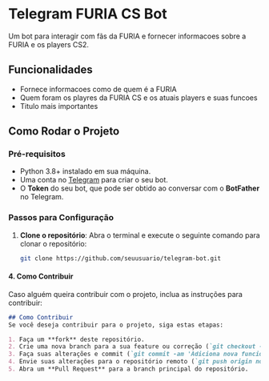 # Telegram FURIA CS Bot
Um bot para interagir com fãs da FURIA e fornecer informacoes sobre a FURIA e os players CS2.

## Funcionalidades
- Fornece informacoes como de quem é a FURIA
- Quem foram os playres da FURIA CS e os atuais players e suas funcoes
- Titulo mais importantes

## Como Rodar o Projeto

### Pré-requisitos
- Python 3.8+ instalado em sua máquina.
- Uma conta no [Telegram](https://telegram.org/) para criar o seu bot.
- O **Token** do seu bot, que pode ser obtido ao conversar com o **BotFather** no Telegram.

### Passos para Configuração

1. **Clone o repositório**:
   Abra o terminal e execute o seguinte comando para clonar o repositório:
   ```bash
   git clone https://github.com/seuusuario/telegram-bot.git


#### **4. Como Contribuir**
Caso alguém queira contribuir com o projeto, inclua as instruções para contribuir:

```markdown
## Como Contribuir
Se você deseja contribuir para o projeto, siga estas etapas:

1. Faça um **fork** deste repositório.
2. Crie uma nova branch para a sua feature ou correção (`git checkout -b nome-da-feature`).
3. Faça suas alterações e commit (`git commit -am 'Adiciona nova funcionalidade'`).
4. Envie suas alterações para o repositório remoto (`git push origin nome-da-feature`).
5. Abra um **Pull Request** para a branch principal do repositório.

